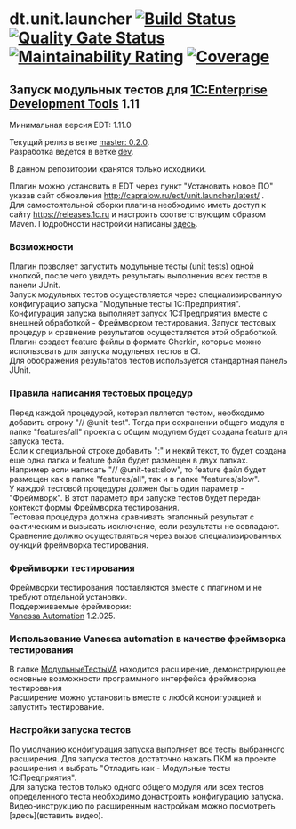 ﻿# dt.unit.launcher [![Build Status](https://travis-ci.org/DoublesunRUS/ru.capralow.dt.unit.launcher.svg)](https://travis-ci.org/DoublesunRUS/ru.capralow.dt.unit.launcher) [![Quality Gate Status](https://sonarcloud.io/api/project_badges/measure?project=DoublesunRUS_ru.capralow.dt.unit.launcher&metric=alert_status)](https://sonarcloud.io/dashboard?id=DoublesunRUS_ru.capralow.dt.unit.launcher) [![Maintainability Rating](https://sonarcloud.io/api/project_badges/measure?project=DoublesunRUS_ru.capralow.dt.unit.launcher&metric=sqale_rating)](https://sonarcloud.io/dashboard?id=DoublesunRUS_ru.capralow.dt.unit.launcher) [![Coverage](https://sonarcloud.io/api/project_badges/measure?project=DoublesunRUS_ru.capralow.dt.unit.launcher&metric=coverage)](https://sonarcloud.io/dashboard?id=DoublesunRUS_ru.capralow.dt.unit.launcher)


## Запуск модульных тестов для [1C:Enterprise Development Tools](http://v8.1c.ru/overview/IDE/) 1.11

Минимальная версия EDT: 1.11.0

Текущий релиз в ветке [master: 0.2.0](https://github.com/DoublesunRUS/ru.capralow.dt.unit.launcher/tree/master).<br>
Разработка ведется в ветке [dev](https://github.com/DoublesunRUS/ru.capralow.dt.unit.launcher/tree/dev).<br>

В данном репозитории хранятся только исходники.<br>

Плагин можно установить в EDT через пункт "Установить новое ПО" указав сайт обновления http://capralow.ru/edt/unit.launcher/latest/ .<br>
Для самостоятельной сборки плагина необходимо иметь доступ к сайту https://releases.1c.ru и настроить соответствующим образом Maven. Подробности настройки написаны [здесь](https://github.com/1C-Company/dt-example-plugins/blob/master/simple-plugin/README.md).

### Возможности
Плагин позволяет запустить модульные тесты (unit tests) одной кнопкой, после чего увидеть результаты выполнения всех тестов в панели JUnit.<br>
Запуск модульных тестов осуществляется через специализированную конфигурацию запуска "Модульные тесты 1С:Предприятия".<br>
Конфигурация запуска выполняет запуск 1С:Предприятия вместе с внешней обработкой - Фреймворком тестирования. Запуск тестовых процедур и сравнение результатов осуществляется этой обработкой.<br>
Плагин создает feature файлы в формате Gherkin, которые можно использовать для запуска модульных тестов в CI.<br>
Для обображения результатов тестов используется стандартная панель JUnit.

### Правила написания тестовых процедур
Перед каждой процедурой, которая является тестом, необходимо добавить строку "// @unit-test". Тогда при сохранении общего модуля в папке "features/all" проекта с общим модулем будет создана feature для запуска теста.<br>
Если к специальной строке добавить ":" и некий текст, то будет создана еще одна папка и feature файл будет размещен в двух папках. Например если написать "// @unit-test:slow", то feature файл будет размещен как в папке "features/all", так и в папке "features/slow".<br>
У каждой тестовой процедуры должен быть один параметр - "Фреймворк". В этот параметр при запуске тестов будет передан контекст формы Фреймворка тестирования.<br>
Тестовая процедура должна сравнивать эталонный результат с фактическим и вызывать исключение, если результаты не совпадают. Сравнение должно осуществляться через вызов специализированных функций фреймворка тестирования.

### Фреймворки тестирования
Фреймворки тестирования поставляются вместе с плагином и не требуют отдельной установки.<br>
Поддерживаемые фреймворки:<br>
[Vanessa Automation](https://github.com/Pr-Mex/vanessa-automation) 1.2.025.

### Использование Vanessa automation в качестве фреймворка тестирования
В папке [МодульныеТестыVA](https://github.com/DoublesunRUS/ru.capralow.dt.unit.launcher/tree/master/МодульныеТестыVA) находится расширение, демонстрирующее основные возможности программного интерфейса фреймворка тестирования<br>
Расширение можно установить вместе с любой конфигурацией и запустить тестирование.

### Настройки запуска тестов
По умолчанию конфигурация запуска выполняет все тесты выбранного расширения. Для запуска тестов достаточно нажать ПКМ на проекте расширения и выбрать "Отладить как - Модульные тесты 1С:Предприятия".<br>
Для запуска тестов только одного общего модуля или всех тестов определенного теста необходимо донастроить конфигурацию запуска. Видео-инструкцию по расширенным настройкам можно посмотреть [здесь](вставить видео).


